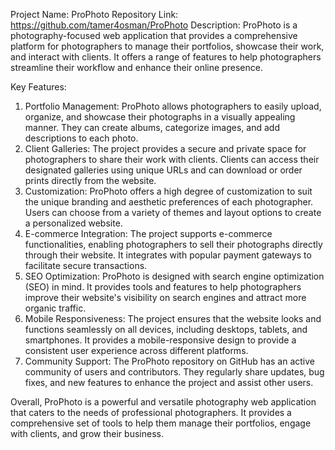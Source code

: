 Project Name: ProPhoto
Repository Link: https://github.com/tamer4osman/ProPhoto
Description: ProPhoto is a photography-focused web application that provides a comprehensive platform for photographers to manage their portfolios, showcase their work, and interact with clients. It offers a range of features to help photographers streamline their workflow and enhance their online presence.

Key Features:

1. Portfolio Management: ProPhoto allows photographers to easily upload, organize, and showcase their photographs in a visually appealing manner. They can create albums, categorize images, and add descriptions to each photo.
2. Client Galleries: The project provides a secure and private space for photographers to share their work with clients. Clients can access their designated galleries using unique URLs and can download or order prints directly from the website.
3. Customization: ProPhoto offers a high degree of customization to suit the unique branding and aesthetic preferences of each photographer. Users can choose from a variety of themes and layout options to create a personalized website.
4. E-commerce Integration: The project supports e-commerce functionalities, enabling photographers to sell their photographs directly through their website. It integrates with popular payment gateways to facilitate secure transactions.
5. SEO Optimization: ProPhoto is designed with search engine optimization (SEO) in mind. It provides tools and features to help photographers improve their website's visibility on search engines and attract more organic traffic.
6. Mobile Responsiveness: The project ensures that the website looks and functions seamlessly on all devices, including desktops, tablets, and smartphones. It provides a mobile-responsive design to provide a consistent user experience across different platforms.
7. Community Support: The ProPhoto repository on GitHub has an active community of users and contributors. They regularly share updates, bug fixes, and new features to enhance the project and assist other users.

Overall, ProPhoto is a powerful and versatile photography web application that caters to the needs of professional photographers. It provides a comprehensive set of tools to help them manage their portfolios, engage with clients, and grow their business.
